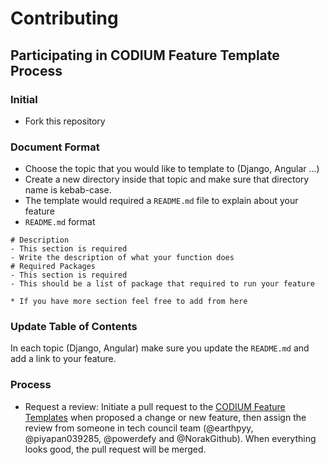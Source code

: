 # Contributing
## Participating in CODIUM Feature Template Process
### Initial
- Fork this repository
### Document Format
- Choose the topic that you would like to template to (Django, Angular ...)
- Create a new directory inside that topic and make sure that directory name is kebab-case.
- The template would required a `README.md` file to explain about your feature
- `README.md` format
```
# Description
- This section is required
- Write the description of what your function does
# Required Packages
- This section is required
- This should be a list of package that required to run your feature

* If you have more section feel free to add from here
```
### Update Table of Contents
In each topic (Django, Angular) make sure you update the `README.md` and add a link to your feature.

### Process
- Request a review: Initiate a pull request to the [CODIUM Feature Templates](https://github.com/C0D1UM/feature-templates) when proposed a change or new feature, then assign the review from someone in tech council team (@earthpyy, @piyapan039285, @powerdefy and @NorakGithub). When everything looks good, the pull request will be merged.
